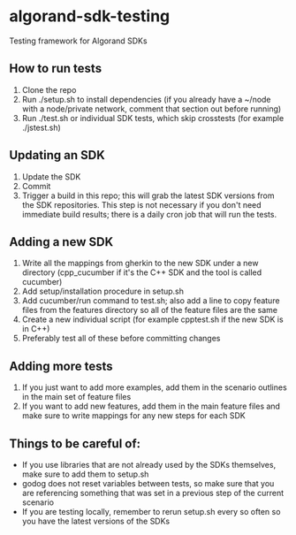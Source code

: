 # algorand-sdk-testing
Testing framework for Algorand SDKs


## How to run tests
1. Clone the repo
2. Run ./setup.sh to install dependencies (if you already have a ~/node with a node/private network, comment that section out before running)
3. Run ./test.sh or individual SDK tests, which skip crosstests (for example ./jstest.sh)


## Updating an SDK

1. Update the SDK
2. Commit
3. Trigger a build in this repo; this will grab the latest SDK versions from the SDK repositories. This step is not necessary if you don't need immediate build results; there is a daily cron job that will run the tests.


## Adding a new SDK
1. Write all the mappings from gherkin to the new SDK under a new directory (cpp_cucumber if it's the C++ SDK and the tool is called cucumber)
2. Add setup/installation procedure in setup.sh
3. Add cucumber/run command to test.sh; also add a line to copy feature files from the features directory so all of the feature files are the same
4. Create a new individual script (for example cpptest.sh if the new SDK is in C++)
5. Preferably test all of these before committing changes


## Adding more tests
1. If you just want to add more examples, add them in the scenario outlines in the main set of feature files
2. If you want to add new features, add them in the main feature files and make sure to write mappings for any new steps for each SDK


## Things to be careful of: 
- If you use libraries that are not already used by the SDKs themselves, make sure to add them to setup.sh 
- godog does not reset variables between tests, so make sure that you are referencing something that was set in a previous step of the current scenario
- If you are testing locally, remember to rerun setup.sh every so often so you have the latest versions of the SDKs

